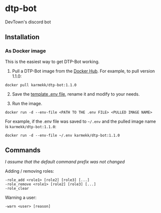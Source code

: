 # dtp-bot

DevTown's discord bot

## Installation

### As Docker image

This is the easiest way to get DTP-Bot working.

1. Pull a DTP-Bot image from the [Docker Hub](https://hub.docker.com/r/karmekk/dtp-bot/tags). For example, to pull version 1.1.0:

```
docker pull karmekk/dtp-bot:1.1.0
```

2. Save the [template .env file](https://github.com/karmek-k/dtp-bot/blob/master/.env.template), rename it and modify to your needs.

3. Run the image.

```
docker run -d --env-file <PATH TO THE .env FILE> <PULLED IMAGE NAME>
```

For example, if the .env file was saved to `~/.env` and the pulled image name is `karmekk/dtp-bot:1.1.0`:

```
docker run -d --env-file ~/.env karmekk/dtp-bot:1.1.0
```

## Commands

_I assume that the default command prefix was not changed_

Adding / removing roles:

```
-role_add <role1> [role2] [role3] [...]
-role_remove <role1> [role2] [role3] [...]
-role_clear
```

Warning a user:

```
-warn <user> [reason]
```
